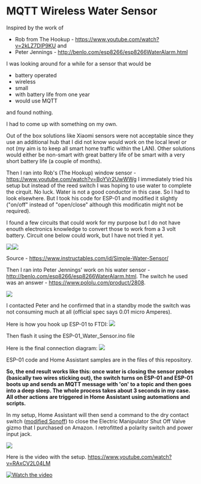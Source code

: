# MQTT Wireless Water Sensor

Inspired by the work of 
- Rob from The Hookup - https://www.youtube.com/watch?v=2kLZ7DlP9KU and 
- Peter Jennings - http://benlo.com/esp8266/esp8266WaterAlarm.html

I was looking around for a while for a sensor that would be
- battery operated
- wireless
- small
- with battery life from one year 
- would use MQTT

and found nothing.

I had to come up with something on my own.

Out of the box solutions like Xiaomi sensors were not acceptable since they use an additional hub that I did not know would work on the local level or not (my aim is to keep all smart home traffic within the LAN). Other solutions would either be non-smart with great battery life of be smart with a very short battery life (a couple of months). 

Then I ran into Rob's (The Hookup) window sensor - https://www.youtube.com/watch?v=BoYVr2UwWWg  I immediately tried his setup but instead of the reed switch I was hoping to use water to complete the cirquit. No luck. Water is not a good conductor in this case. So I had to look elsewhere. But I took his code for ESP-01 and modified it slightly ("on/off" instead of "open/close" although this modificatin might not be required). 

I found a few circuits that could work for my purpose but I do not have enouth electronics knowledge to convert those to work from a 3 volt battery. Circuit one below could work, but I have not tried it yet.

<img src="https://cdn.instructables.com/FGO/5G9D/FH9ZFLVQ/FGO5G9DFH9ZFLVQ.LARGE.jpg?auto=webp&width=400"/><img src="https://cdn.instructables.com/FVT/Z80Z/FHOHJJMD/FVTZ80ZFHOHJJMD.LARGE.jpg?auto=webp&width=300"/>

Source - https://www.instructables.com/id/Simple-Water-Sensor/

Then I ran into Peter Jennings' work on his water sensor - http://benlo.com/esp8266/esp8266WaterAlarm.html. The switch he used was an answer - https://www.pololu.com/product/2808. 

<img src="https://a.pololu-files.com/picture/0J6789.600x480.jpg?a4cf523daa68a0fc751c6ff85fb0ffc6">

I contacted Peter and he confirmed that in a standby mode the switch was not consuming much at all (official spec says 0.01 micro Amperes).

Here is how you hook up ESP-01 to FTDI:
<img src="http://1.bp.blogspot.com/-2zMMrsmzNVk/VzkpezD6j2I/AAAAAAAAFNE/VU5DisFVRMMaz1S0S7R-j8CTe0j_ot8sACK4B/s1600/Circuito-ESP8266-ESP-01-FTDI-FT232.png"/>

Then flash it using the ESP-01_Water_Sensor.ino file

Here is the final connection diagram:
<img src="http://benlo.com/esp8266/Water_Sensor_ESP8266_Circuit.jpg"/>

ESP-01 code and Home Assistant samples are in the files of this repository.

**So, the end result works like this: once water is closing the sensor probes (basically two wires sticking out), the switch turns on ESP-01 and ESP-01 boots up and sends an MQTT message with 'on' to a topic and then goes into a deep sleep. The whole process takes about 3 seconds in my case. All other actions are triggered in Home Assistant using automations and scripts.**

In my setup, Home Assistant will then send a command to the dry contact switch (<a href="https://www.chatteris.biz/blog/sonoff-basic-voltage-free-relay-changeover-modification/" target="_blank">modified Sonoff</a>) to close the Electric Manipulator Shut Off Valve gizmo that I purchased on Amazon. I retrofitted a polarity switch and power input jack. 

<img src="http://relit.ca/wp-content/uploads/2019/02/Electric-Automatic-Manipulator-Shut-Off-Valve-for-Alarm-Gas-Water-Pipeline-Security-Device-Assortment-12V-1.jpg"/>

Here is the video with the setup.
https://www.youtube.com/watch?v=RAxCV2L04LM

[![Watch the video](https://img.youtube.com/vi/RAxCV2L04LM/sddefault.jpg)](https://www.youtube.com/watch?v=RAxCV2L04LM)
